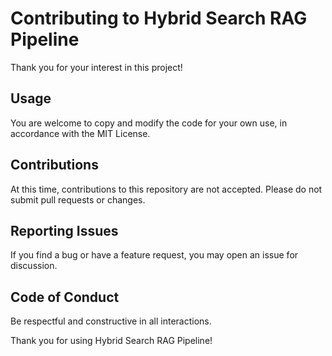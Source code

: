 
# Contributing to Hybrid Search RAG Pipeline

Thank you for your interest in this project!

## Usage

You are welcome to copy and modify the code for your own use, in accordance with the MIT License.

## Contributions

At this time, contributions to this repository are not accepted. Please do not submit pull requests or changes.

## Reporting Issues

If you find a bug or have a feature request, you may open an issue for discussion.

## Code of Conduct

Be respectful and constructive in all interactions.

Thank you for using Hybrid Search RAG Pipeline!
